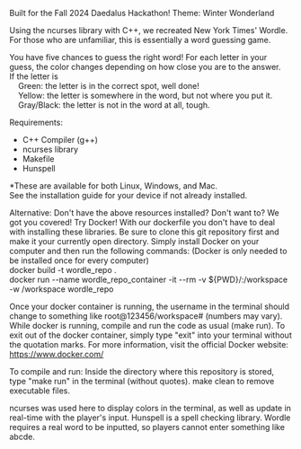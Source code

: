 Built for the Fall 2024 Daedalus Hackathon!
Theme: Winter Wonderland

Using the ncurses library with C++, we recreated New York Times' Wordle. 
For those who are unfamiliar, this is essentially a word guessing game.

You have five chances to guess the right word!
For each letter in your guess, the color changes depending on how close you are to the answer. <br/>
If the letter is <br/>
&nbsp;&nbsp;&nbsp;&nbsp;Green: the letter is in the correct spot, well done! <br/>
&nbsp;&nbsp;&nbsp;&nbsp;Yellow: the letter is somewhere in the word, but not where you put it. <br/>
&nbsp;&nbsp;&nbsp;&nbsp;Gray/Black: the letter is not in the word at all, tough. <br/>


Requirements:
- C++ Compiler (g++)
- ncurses library
- Makefile
- Hunspell

*These are available for both Linux, Windows, and Mac. <br/>
See the installation guide for your device if not already installed.

Alternative:
Don't have the above resources installed? Don't want to? We got you covered! 
Try Docker! With our dockerfile you don't have to deal with installing these libraries.
Be sure to clone this git repository first and make it your currently open directory.
Simply install Docker on your computer and then run the following commands:
(Docker is only needed to be installed once for every computer) <br/>
docker build -t wordle_repo . <br/>
docker run --name wordle_repo_container -it --rm -v ${PWD}/:/workspace -w /workspace wordle_repo <br/>

Once your docker container is running, the username in the terminal should change to something like root@123456/workspace# (numbers may vary).
While docker is running, compile and run the code as usual (make run).
To exit out of the docker container, simply type "exit" into your terminal without the quotation marks.
For more information, visit the official Docker website: https://www.docker.com/

To compile and run:
  Inside the directory where this repository is stored, type "make run" in the terminal (without quotes).
  make clean to remove executable files.
  


ncurses was used here to display colors in the terminal, as well as update in real-time with the player's input.
Hunspell is a spell checking library. Wordle requires a real word to be inputted, so players cannot enter something like abcde.